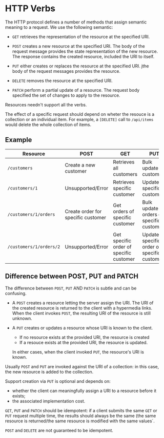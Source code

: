 HTTP Verbs
==========

The HTTP protocol defines a number of methods that assign semantic meaning to a request. We use the following semantic:

* `GET` retrieves the representation of the resource at the specified URI.
* `POST` creates a new resource at the specified URI. The body of the request message provides the state representation of the new resource. The response contains the created resource, included the URI to itself.

* `PUT` either creates or replaces the resource at the specified URI. jthe body of the request messages provides the resource.

* `DELETE` removes the resource at the specified URI.

* `PATCH` perform a partial update of a resource. The request body specified the set of changes to apply to the resource.

Resources needn't support all the verbs.

The effect of a specific request should depend on wheter the resouce is a collection or an individual item. For example, a `[DELETE]` call to `/api/items` would delete the whole collection of items.

## Example

| Resource                | POST                               | GET                                     | PUT                                        | DELETE                                     |
| ----------------------- |------------------------------------| ----------------------------------------|--------------------------------------------|--------------------------------------------|
| `/customers`            | Create a new customer              | Retrieves all customers                 | Bulk update all customers                  | Delete all customers                       |
| `/customers/1`          | Unsupported/Error                  | Retrieves specific customer             | Update specific customer                   | Delete specific customer                   |
| `/customers/1/orders`   | Create order for specific customer | Get orders of specific customer         | Bulk update orders of specific customer    | Delete all orders of specific customer     |
| `/customers/1/orders/2` | Unsupported/Error                  | Get specific order of specific customer | Update specific order of specific customer | Delete specific order of specific customer |


## Difference between POST, PUT and PATCH

The difference between `POST`, `PUT` AND `PATCH` is subtle and can be confusing.

* A `POST` creates a resource letting the server assign the URI. The URI of the created resource is returned to the client with a hypermedia links. When the client invokes `POST`, the resulting URI of the resource is still unknown.
* A `PUT` creates or updates a resource whose URI is known to the client. 
  * If no resource exists at the provided URI, the resource is created
  * If a resouce exists at the provided URI, the resource is updated.

  In either cases, when the client invoked `PUT`, the resource's URI is known.

Usually `POST` and `PUT` are invoked against the URI of a collection: in this case, the new resource is added to the collection.

Support creation via `PUT` is optional and depends on:

* whether the client can meaningfully assign a URI to a resource before it exists;
* the associated implementation cost.

`GET`, `PUT` and `PATCH` should be idempotent: if a client submits the same `GET` or `PUT` request multiple time, the results should always be the same (the same resource is returned/the same resource is modified with the same values`.

`POST` and `DELETE` are not guaranteed to be idempotent.
